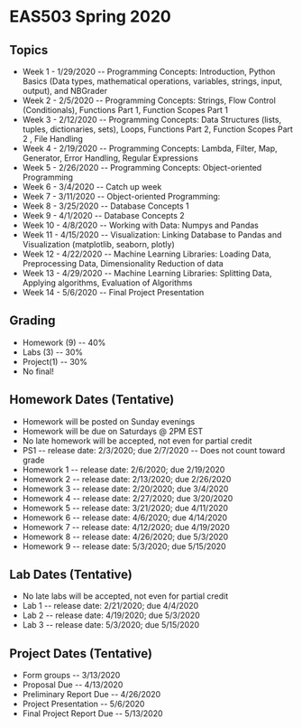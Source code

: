 # EAS503 Spring 2020

## Topics
- Week 1 - 1/29/2020 -- Programming Concepts: Introduction, Python Basics (Data types, mathematical operations, variables, strings, input, output), and NBGrader 
- Week 2 - 2/5/2020 -- Programming Concepts: Strings, Flow Control (Conditionals), Functions Part 1, Function Scopes Part 1 
- Week 3 - 2/12/2020 -- Programming Concepts: Data Structures (lists, tuples, dictionaries, sets), Loops, Functions Part 2, Function Scopes Part 2 , File Handling
- Week 4 - 2/19/2020 -- Programming Concepts: Lambda, Filter, Map, Generator, Error Handling, Regular Expressions
- Week 5 - 2/26/2020 -- Programming Concepts: Object-oriented Programming
- Week 6 - 3/4/2020 -- Catch up week
- Week 7 - 3/11/2020 -- Object-oriented Programming:
- Week 8 - 3/25/2020 --  Database Concepts 1
- Week 9 - 4/1/2020 -- Database Concepts 2
- Week 10 - 4/8/2020 -- Working with Data: Numpys and Pandas
- Week 11 - 4/15/2020 -- Visualization: Linking Database to Pandas and Visualization (matplotlib, seaborn, plotly)
- Week 12 - 4/22/2020 -- Machine Learning Libraries: Loading Data, Preprocessing Data, Dimensionality Reduction of data
- Week 13 - 4/29/2020 -- Machine Learning Libraries: Splitting Data, Applying algorithms, Evaluation of Algorithms
- Week 14 - 5/6/2020 -- Final Project Presentation


## Grading
- Homework (9) -- 40%
- Labs (3) -- 30%
- Project(1) -- 30%
- No final!

## Homework Dates (Tentative)
- Homework will be posted on Sunday evenings 
- Homework will be due on Saturdays @ 2PM EST
- No late homework will be accepted, not even for partial credit
- PS1 -- release date: 2/3/2020; due 2/7/2020 -- Does not count toward grade
- Homework 1 -- release date: 2/6/2020; due 2/19/2020
- Homework 2 -- release date: 2/13/2020; due 2/26/2020
- Homework 3 -- release date: 2/20/2020; due 3/4/2020
- Homework 4 -- release date: 2/27/2020; due 3/20/2020
- Homework 5 -- release date: 3/21/2020; due 4/11/2020
- Homework 6 -- release date: 4/6/2020; due 4/14/2020
- Homework 7 -- release date: 4/12/2020; due 4/19/2020
- Homework 8 -- release date: 4/26/2020; due 5/3/2020
- Homework 9 -- release date: 5/3/2020; due 5/15/2020
<!---- Homework 10 -- release date: 3/14/2020; due 4/3/2020 -->

## Lab Dates (Tentative)
- No late labs will be accepted, not even for partial credit
- Lab 1 -- release date: 2/21/2020; due 4/4/2020
- Lab 2 -- release date: 4/19/2020; due 5/3/2020
- Lab 3 -- release date: 5/3/2020; due 5/15/2020

## Project Dates (Tentative)
- Form groups -- 3/13/2020
- Proposal Due -- 4/13/2020
- Preliminary Report Due -- 4/26/2020
- Project Presentation -- 5/6/2020
- Final Project Report Due -- 5/13/2020
